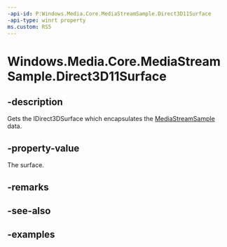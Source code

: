 ```yaml
---
-api-id: P:Windows.Media.Core.MediaStreamSample.Direct3D11Surface
-api-type: winrt property
ms.custom: RS5
---
```


<!-- Property syntax.
public IDirect3DSurface Direct3D11Surface { get; }
-->

# Windows.Media.Core.MediaStreamSample.Direct3D11Surface

## -description
Gets the IDirect3DSurface which encapsulates the [MediaStreamSample](mediastreamsample.md) data.

## -property-value
The surface.

## -remarks

## -see-also

## -examples

